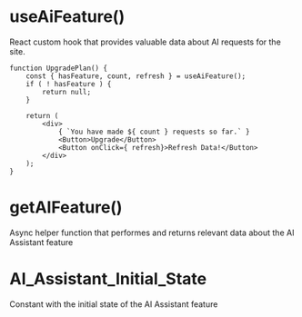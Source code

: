 # useAiFeature()

React custom hook that provides valuable data about AI requests for the site.

```es6
function UpgradePlan() {
	const { hasFeature, count, refresh } = useAiFeature();
	if ( ! hasFeature ) {
		return null;
	}

	return (
		<div>
			{ `You have made ${ count } requests so far.` }
			<Button>Upgrade</Button>
			<Button onClick={ refresh}>Refresh Data!</Button>
		</div>
	);
}
```

# getAIFeature()

Async helper function that performes and returns relevant data about the AI Assistant feature

# AI_Assistant_Initial_State

Constant with the initial state of the AI Assistant feature
